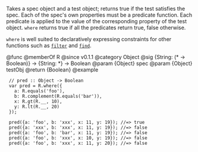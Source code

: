 Takes a spec object and a test object; returns true if the test satisfies
the spec. Each of the spec's own properties must be a predicate function.
Each predicate is applied to the value of the corresponding property of the
test object. `where` returns true if all the predicates return true, false
otherwise.

`where` is well suited to declaratively expressing constraints for other
functions such as [`filter`](#filter) and [`find`](#find).

@func
@memberOf R
@since v0.1.1
@category Object
@sig {String: (* -> Boolean)} -> {String: *} -> Boolean
@param {Object} spec
@param {Object} testObj
@return {Boolean}
@example

     // pred :: Object -> Boolean
     var pred = R.where({
       a: R.equals('foo'),
       b: R.complement(R.equals('bar')),
       x: R.gt(R.__, 10),
       y: R.lt(R.__, 20)
     });

     pred({a: 'foo', b: 'xxx', x: 11, y: 19}); //=> true
     pred({a: 'xxx', b: 'xxx', x: 11, y: 19}); //=> false
     pred({a: 'foo', b: 'bar', x: 11, y: 19}); //=> false
     pred({a: 'foo', b: 'xxx', x: 10, y: 19}); //=> false
     pred({a: 'foo', b: 'xxx', x: 11, y: 20}); //=> false
